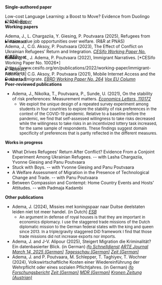 ---
---
<style>
details {
margin-top: -30px;
margin-bottom: -15px;
}
details > summary {
margin-top: 0;
}
summary {
margin-top: 0;
}
details > p {
margin-top: 0;
}
</style>

**Single-authored paper**

Low-cost Language Learning: a Boost to Move? Evidence from Duolingo (2024)
[*Paper*](https://jopieadema.github.io/papers/pap_LowCostLL.pdf)
<details name="reqs">  
<summary>Abstract</summary>
<font size="2">With the rise of the internet and smartphones, language-learning applications have become increasingly popular. Since foreign language skills enhance migrants' earning potential, the accessibility of such tools can have significant implications for international migration. This study examines the impact of low-cost language learning on (i) language acquisition, (ii) migration patterns, and (iii) migrants' language skills and integration, leveraging the staggered introduction of 84 language courses on the widely used platform Duolingo. Each course targets a directed language pair, giving rise to rich variation across country pairs over time. First, the analysis shows that course availability improved the number of languages spoken per capita in the EU by 0.07. Second, a course bridging two countries strongly increases migration intentions across that corridor. Evidence on actual migration flows to OECD countries paints a less clear picture: effects are smaller and insignificant. Third, the availability of a relevant language courses upon migration boosts the share of migrants arriving with at least basic language skills with 6 percentage points and increases the probability of employment by 3 percentage points, without strongly changing the selection of migrants. Introduction of a relevant language course after arrival further enhances migrants' employment outcomes, suggesting that the availability of low-cost language learning boosts both pre- and post-arrival language learning.</font>
</details>
<p></p>

**Working papers**

Adema, J., L. Chargaziia, Y. Giesing, P. Poutvaara (2025), Refugees from Ukraine value job opportunities over welfare. (R&R at PNAS)
<details name="reqs">  
<summary>Abstract</summary>
<font size="2">More than 53 million people are forcibly displaced across borders, with Syria, Afghanistan, and Ukraine being the main countries of origin. A major concern in receiving countries around the world is that generous social assistance may attract asylum seekers. To test how important social assistance in destination countries is for refugees’ destination choice, we conducted a survey experiment among Ukrainian refugees across Europe. In the survey experiment, respondents chose between hypothetical countries that varied in labor markets, social assistance, and other potentially relevant attributes. Our results show that concerns about welfare magnets are overstated. Job opportunities are much more important for the destination country choice than social assistance. Additionally, having networks in the country and knowing its language are important.</font>
</details>

Adema, J., C.G. Aksoy, P. Poutvaara (2023), The Effect of Conflict on Ukrainian Refugees’ Return and Integration. [*CESifo Working Paper No. 10877*](https://www.cesifo.org/de/publikationen/2023/working-paper/effect-conflict-ukrainian-refugees-return-and-integration)
<details name="reqs">  
<summary>Abstract</summary>
<font size="2">What is the causal effect of conflict on refugees’ return and integration? To answer this question, we launched a panel survey of Ukrainian refugees across Europe in June 2022 and combined it with geocoded conflict data. Most refugees plan to return, and initial return intentions strongly predict actual return. Those who initially plan to settle outside Ukraine integrate faster. Increased conflict intensity in the home municipality discourages return there, but not to Ukraine as a whole. It also has no effect on the likelihood of working. Liberation of the home district increases return, while increased pessimism about the outcome of the war reduces return intentions.</font>
</details>
Gehring, K., J. Adema, P. Poutvaara (2022), Immigrant Narratives. [*CESifo Working Paper No. 10026*](https://www.cesifo.org/en/publications/2022/working-paper/immigrant-narratives)
<details name="reqs">
<summary>Abstract</summary>
<font size="2">Immigration is one of the most divisive political issues in many countries today. Competing narratives, circulated via the media, are crucial in shaping how immigrants’ role in society is perceived. We propose a new method combining advanced natural language processing tools with dictionaries to identify sentences containing one or more of seven immigrant narrative themes and assign a sentiment to each of these. Our narrative dataset covers 107,428 newspaper articles from 70 German newspapers over the 2000 to 2019 period. Using 16 human coders to evaluate our method, we find that it clearly outperforms simple word-matching methods and sentiment dictionaries. Empirically, culture narratives are more common than economy-related narratives. Narratives related to work and entrepreneurship are particularly positive, while foreign religion and welfare narratives tend to be negative. We use three distinct events to show how different types of shocks influence narratives, decomposing sentiment shifts into theme-composition and within-theme changes.</font>
</details>

Adema, J., C.G. Aksoy, P. Poutvaara (2021), Mobile Internet Access and the Desire to Emigrate. [*EBRD Working Paper No. 264*](https://papers.ssrn.com/sol3/papers.cfm?abstract_id=4017615) [*Vox EU Column*](https://voxeu.org/article/mobile-internet-access-and-desire-emigrate)
<details name="reqs"> 
<summary>Abstract</summary>
<font size="2">We analyze how mobile internet access affects desire and plans to emigrate. Our empirical analysis combines survey data on 617,402 individuals with data on worldwide 3G mobile internet rollout from 2008 to 2018. Exploiting temporal variation in 3G rollout from 2,120 subnational districts in 112 countries, we show that an increase in mobile internet access increases the desire and plans to emigrate. Using lightning incidence as an instrument provides additional evidence that the effects are causal. The effect on the desire to emigrate is particularly strong for those with secondary education. In line with our theory, an important mechanism appears to be that access to the mobile internet lowers the cost of acquiring information on potential destinations. In addition to this, increased internet access reduces perceived material well-being and trust in government. Municipal-level data from Spain shows that 3G rollout also increased actual emigration flows.</font>
</details>    
<p></p>

**Peer-reviewed publications**
 - Adema, J., Nikolka, T., Poutvaara, P., Sunde, U. (2021), On the stability of risk preferences: Measurement matters.   [*Economics Letters, 110172*](https://www.sciencedirect.com/science/article/pii/S0165176521004377)
    -  <font size="2">We exploit the unique design of a repeated survey experiment among students in four countries to explore the stability of risk preferences in the context of the COVID-19 pandemic. Relative to a baseline before the pandemic, we find that self-assessed willingness to take risks decreased while the willingness to take risks in an incentivized lottery task increased, for the same sample of respondents. These findings suggest domain specificity of preferences that is partly reflected in the different measures.</font>
<p></p>

**Works in progress**
 - What Drives Refugees' Return After Conflict? Evidence From a Conjoint Experiment Among Ukrainian Refugees. -- with Lasha Chargaziia, Yvonne Giesing and Panu Poutvaara
 - Stuck with Boys. -- with Yvonne Giesing and Panu Poutvaara
 - A Welfare Assessment of Migration in the Presence of Technological Change and Trade. -- with Panu Poutvaara
 - Between Compassion and Contempt: Home Country Events and Hosts' Attitudes. -- with Padmaja Kadambi
<p></p>

**Other publications**
 - Adema, J. (2024), Missies met koningspaar naar Duitse deelstaten leiden niet tot meer handel. (in Dutch)  [*ESB*](https://esb.nu/missies-met-koningspaar-naar-duitse-deelstaten-leiden-niet-tot-meer-handel/)
    -  <font size="2">An argument in defense of royal houses is that they are important in economics diplomacy. I use the staggered trade missions of the Dutch diplomatic mission to the German federal states with the king and queen since 2013. In a triple/gravity staggered DiD framework I find that those trade missions did not increase exports nor imports.</font>
 - Adema, J. and J-V. Alipour (2025), Steigert Migration die Kriminalität? Ein datenbasierter Blick. (in German)  [*ifo Schnelldienst*](https://www.ifo.de/publikationen/2025/aufsatz-zeitschrift/steigert-migration-die-kriminalitaet-ein-datenbasierter-blick) [*ARTE Journal March 14, 2025 (German)*](https://www.arte.tv/de/videos/122484-053-A/arte-journal-14-03-2025/) [*Tagesschau (German)*](https://www.tagesschau.de/inland/gesellschaft/kriminalitaet-migration-100.html) [*Zeit (German)*](https://www.zeit.de/gesellschaft/2025-02/ifo-institut-studie-migration-kriminalitaet-deutschland)
 - Adema, J. and P. Poutvaara, M. Schlepper, T. Taghiyev, T. Wochner (2024), Volkswirtschaftliche Kosten einer Wiedereinführung der Wehrpflicht oder eines sozialen Pflichtjahres. (in German)  [*ifo Forschungsbericht*](https://www.ifo.de/publikationen/2024/monographie-autorenschaft/wiedereinfuehrung-wehrpflicht-oder-soziales-pflichtjahr) [*Zeit (German)*](https://www.zeit.de/politik/deutschland/2025-03/armee-soldaten-gehalt-wehrpflicht-bundeswehr) [*MDR (German)*](https://www.mdr.de/nachrichten/deutschland/politik/bundeswehr-wehrpflicht-kosten-106.html) [*Kronen Zeitung (Austrian)*](https://www.krone.at/3732541)
<p></p>


 

